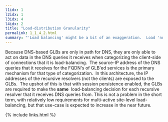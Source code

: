 ```yaml
---
l1idx: 1
l2idx: 1
l3idx: 4
l4idx: 2
title: "Load-distribution Granularity"
permalink: 1_1_4_2.html
summary: "'Load balancing' might be a bit of an exaggeration.  Load 'nudging' is a better description."
---
```


Because DNS-based GLBs are only in path for DNS, they are only able to act on data in the DNS queries it receives when categorizing the client-side of connections that it is load-balancing.  The source-IP address of the DNS queries that it receives for the FQDN's of GLB'ed services is the primary mechanism for that type of categorization.  In this architecture, the IP addresses of the recursive resolvers (not the clients) are exposed to the GLBs.  The upshot of this is that with session persistence enabled, the GLBs are required to make the **same**  load-balancing decision for each recursive resolver that it receives DNS queries from. This is not a problem in the short term, with relatively low requirements for multi-active site-level load-balancing, but that use-case is expected to increase in the near future.

{% include links.html %}